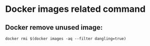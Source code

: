 # Docker images related command

## Docker remove unused image:
```docker rmi $(docker images -aq --filter dangling=true)```
